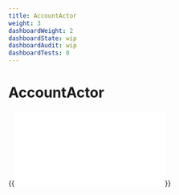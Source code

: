 ```yaml
---
title: AccountActor
weight: 3
dashboardWeight: 2
dashboardState: wip
dashboardAudit: wip
dashboardTests: 0
---
```


# AccountActor

{{<embed src="/externals/specs-actors/actors/builtin/account/account_actor.go" lang="go" >}}
